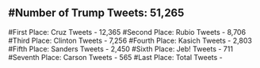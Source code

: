 #Number of Trump Tweets: 51,265
---
#First Place: Cruz Tweets - 12,365
#Second Place: Rubio Tweets - 8,706
#Third Place: Clinton Tweets - 7,256
#Fourth Place: Kasich Tweets - 2,803
#Fifth Place: Sanders Tweets - 2,450
#Sixth Place: Jeb! Tweets - 711
#Seventh Place: Carson Tweets - 565
#Last Place: Total Tweets -  

